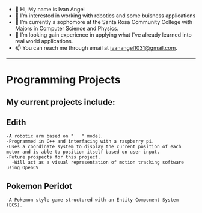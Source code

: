 - 👋 Hi, My name is Ivan Angel
- 👀 I’m interested in working with robotics and some buisness applications
- 🌱 I’m currently a sophomore at the Santa Rosa Community College with Majors in Computer Science and Physics.
- 💞️ I’m looking gain experience in applying what I've already learned into real world applications.
- 📫 You can reach me through email at ivanangel1031@gmail.com.
------------------------------------------------------------------
# Programming Projects
## My current projects include:
  ## Edith
    -A robotic arm based on "   " model.
    -Programmed in C++ and interfacing with a raspberry pi.
    -Uses a coordinate system to display the current position of each motor and is able to position itself based on user input.
    -Future prospects for this project.
      -Will act as a visual representation of motion tracking software using OpenCV
      
  ## Pokemon Peridot
    -A Pokemon style game structured with an Entity Component System (ECS).
